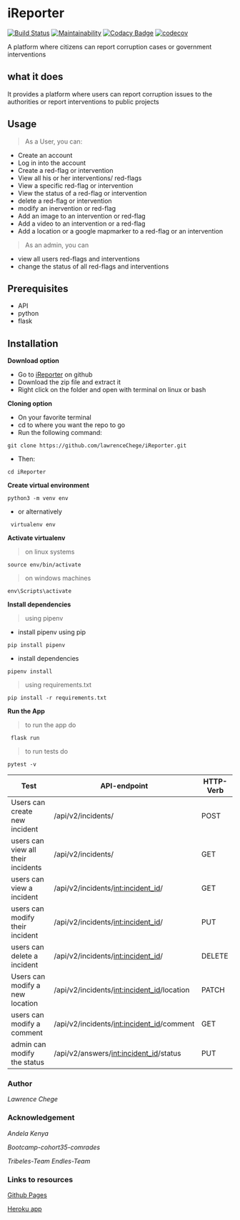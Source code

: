# iReporter
[![Build Status](https://travis-ci.org/lawrenceChege/iReporter.svg?branch=develop)](https://travis-ci.org/lawrenceChege/iReporter)
[![Maintainability](https://api.codeclimate.com/v1/badges/b99e2ea3d09bbd651354/maintainability)](https://codeclimate.com/github/lawrenceChege/iReporter/maintainability)
[![Codacy Badge](https://api.codacy.com/project/badge/Grade/d0bcde400dc8421aa972e9954b90bb11)](https://app.codacy.com/app/lawrenceChege/iReporter?utm_source=github.com&utm_medium=referral&utm_content=lawrenceChege/iReporter&utm_campaign=Badge_Grade_Dashboard)
[![codecov](https://codecov.io/gh/lawrenceChege/iReporter/branch/challenge-3/graph/badge.svg)](https://codecov.io/gh/lawrenceChege/iReporter)

A platform where citizens can report corruption cases or government interventions

## what it does

It provides a platform where users can report corruption issues to the authorities or report interventions to public projects

## Usage

> As a User, you can:

  * Create an account
  * Log in into the account
  * Create a red-flag or intervention
  * View all his or her interventions/ red-flags
  * View a specific red-flag or intervention
  * View the status of a red-flag or intervention
  * delete a red-flag or intervention
  * modify an inervention or red-flag
  * Add an image to an intervention or red-flag
  * Add a video to an intervention or a red-flag
  * Add a location or a google mapmarker to a red-flag or an intervention

> As an admin, you can

  * view all users red-flags and interventions
  * change the status of all red-flags and interventions

## Prerequisites

  * API
  * python
  * flask

## Installation

**Download option**

  * Go to [iReporter](https://github.com/lawrenceChege/iReporter) on github
  * Download the zip file and extract it
  * Right click on the folder and open with terminal on linux or bash

**Cloning option**

  * On your favorite terminal
  * cd to where you want the repo to go
  * Run the following command:

```git clone https://github.com/lawrenceChege/iReporter.git```

  * Then:

`cd iReporter`

**Create virtual environment**

``` python3 -m venv env  ```

  * or alternatively

` virtualenv env`

**Activate virtualenv**
> on linux systems

` source env/bin/activate `
> on windows machines

` env\Scripts\activate `

**Install dependencies**
> using pipenv 
* install pipenv using pip

` pip install pipenv `

* install dependencies

` pipenv install `

> using requirements.txt

` pip install -r requirements.txt `

**Run the App**
> to run the app do 

` flask run`
> to run tests do 

`pytest -v `

| Test | API-endpoint |HTTP-Verb |
| -----| -------------|----------|
| Users can create new incident      |/api/v2/incidents/                            | POST     |
| users can view all their incidents | /api/v2/incidents/                           | GET      |
| users can view a incident          | /api/v2/incidents/<int:incident_id>/         | GET      |
| users can modify their incident    | /api/v2/incidents/<int:incident_id>/         | PUT      |
| users can delete a incident        | /api/v2/incidents/<int:incident_id>/         | DELETE   |
| Users can modify a new location    |/api/v2/incidents/<int:incident_id>/location  | PATCH    |
| users can modify a comment         | /api/v2/incidents/<int:incident_id>/comment  | GET      |
| admin can modify the status        | /api/v2/answers/<int:incident_id>/status     | PUT      |

### Author

*Lawrence Chege*

### Acknowledgement

*Andela Kenya*

*Bootcamp-cohort35-comrades*

*Tribeles-Team*
*Endles-Team*

### Links to resources

[Github Pages](https://lawrencechege.github.io/iReporter/)

[Heroku app](https://ireporti.herokuapp.com/api/v2)
